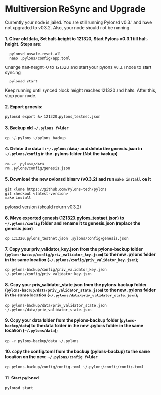 # Multiversion ReSync and Upgrade

Currently your node is jailed. You are still running Pylonsd v0.3.1 and have not upgraded to v0.3.2. Also, your node should not be running.

#### 1. Clear old data, Set halt-height to 121320, Start Pylons v0.3.1 till halt-height. Steps are:

      pylonsd unsafe-reset-all
      nano .pylons/config/app.toml
Change halt-height=0 to 121320 and start your pylons v0.3.1 node to start syncing
      
      pylonsd start

Keep running until synced block height reaches 121320 and halts. After this, stop your node.


#### 2. Export genesis:

    pylonsd export &> 121320.pylons_testnet.json
    
#### 3. Backup old `~/.pylons folder`

    cp ~/.pylons ~/pylons_backup

#### 4. Delete the data in `~/.pylons/data/` and delete the genesis.json in `~/.pylons/config` in the .pylons folder (Not the backup)

    rm -r .pylons/data
    rm .pylons/config/genesis.json

#### 5. Download the new pylonsd binary (v0.3.2) and run `make install` on it

    git clone https://github.com/Pylons-tech/pylons
    git checkout <latest-version>
    make install

  pylonsd version (should return v0.3.2)
  
#### 6. Move exported genesis (121320.pylons_testnet.json) to `~/.pylons/config` folder and rename it to genesis.json (replace the genesis.json)

    cp 121320.pylons_testnet.json .pylons/config/genesis.json

#### 7. Copy your priv_validator_key.json from the pylons-backup folder (`pylons-backup/config/priv_validator_key.json`) to the new .pylons folder in the same location (`~/.pylons/config/priv_validator_key.json`);

    cp pylons-backup/config/priv_validator_key.json ~/.pylons/config/priv_validator_key.json

#### 8. Copy your priv_validator_state.json from the pylons-backup folder (`pylons-backup/data/priv_validator_state.json`) to the new .pylons folder in the same location (`~/.pylons/data/priv_validator_state.json`);

    cp pylons-backup/data/priv_validator_state.json ~/.pylons/data/priv_validator_state.json

#### 9. Copy your data folder from the pylons-backup folder (`pylons-backup/data`) to the data folder in the new .pylons folder in the same location (`~/.pylons/data`);

    cp -r pylons-backup/data ~/.pylons

#### 10. copy the config.toml from the backup (pylons-backup) to the same location on the new: `~/.pylons/config folder`

    cp pylons-backup/config/config.toml ~/.pylons/config/config.toml

#### 11. Start pylonsd
    pylonsd start
 

